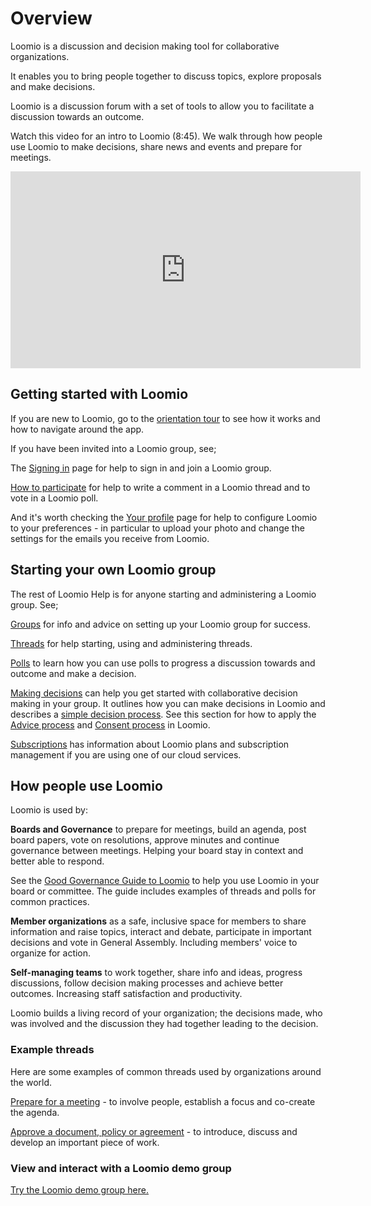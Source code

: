 # Overview

Loomio is a discussion and decision making tool for collaborative organizations.

It enables you to bring people together to discuss topics, explore proposals and make decisions.

Loomio is a discussion forum with a set of tools to allow you to facilitate a discussion towards an outcome.

Watch this video for an intro to Loomio (8:45). We walk through how people use Loomio to make decisions, share news and events and prepare for meetings.

<div class="iframe-container">
<iframe width="560" height="315" src="https://www.youtube.com/embed/itXYid8eSiI" title="YouTube video player" frameborder="0" allow="accelerometer; autoplay; clipboard-write; encrypted-media; gyroscope; picture-in-picture" allowfullscreen></iframe>
</div>

## Getting started with Loomio

If you are new to Loomio, go to the [orientation tour](https://help.loomio.com/en/user_manual/getting_started/orientation.html) to see how it works and how to navigate around the app. 

If you have been invited into a Loomio group, see;

  The [Signing in](https://help.loomio.com/en/user_manual/users/sign_in/index.html) page for help to sign in and join a Loomio group.

  [How to participate](https://help.loomio.com/en/user_manual/getting_started/write-a-comment.html) for help to write a comment in a Loomio thread and to vote in a Loomio poll.

  And it's worth checking the [Your profile](https://help.loomio.com/en/user_manual/users/user_profile/index.html) page for help to configure Loomio to your preferences - in particular to upload your photo and change the settings for the emails you receive from Loomio.

## Starting your own Loomio group

The rest of Loomio Help is for anyone starting and administering a Loomio group. See;

[Groups](https://help.loomio.com/en/user_manual/groups/intro_to_groups/index.html) for info and advice on setting up your Loomio group for success.

[Threads](https://help.loomio.com/en/user_manual/threads/intro_to_threads/index.html) for help starting, using and administering threads.

[Polls](https://help.loomio.com/en/user_manual/polls/intro_to_decisions/index.html) to learn how you can use polls to progress a discussion towards and outcome and make a decision.

[Making decisions](https://help.loomio.com/en/user_manual/getting_started/decisions/index.html) can help you get started with collaborative decision making in your group.  It outlines how you can make decisions in Loomio and describes a [simple decision process](https://help.loomio.com/en/user_manual/polls/decisions/index.html).  See this section for how to apply the [Advice process](https://help.loomio.com/en/guides/advice_process/index.html) and [Consent process](https://help.loomio.com/en/guides/consent_process/index.html) in Loomio.

[Subscriptions](https://help.loomio.com/en/policy/subscriptions/pricing.html) has information about Loomio plans and subscription management if you are using one of our cloud services.

## How people use Loomio

Loomio is used by:

**Boards and Governance** to prepare for meetings, build an agenda, post board papers, vote on resolutions, approve minutes and continue governance between meetings. Helping your board stay in context and better able to respond.

See the [Good Governance Guide to Loomio](https://help.loomio.com/en/guides/board_processes/index.html) to help you use Loomio in your board or committee. The guide includes examples of threads and polls for common practices.

**Member organizations** as a safe, inclusive space for members to share information and raise topics, interact and debate, participate in important decisions and vote in General Assembly. Including members' voice to organize for action.

**Self-managing teams** to work together, share info and ideas, progress discussions, follow decision making processes and achieve better outcomes. Increasing staff satisfaction and productivity.

Loomio builds a living record of your organization; the decisions made, who was involved and the discussion they had together leading to the decision. 

### Example threads

Here are some examples of common threads used by organizations around the world.

[Prepare for a meeting](https://help.loomio.com/en/user_manual/threads/examples/index.html#prepare-for-a-meeting) - to involve people, establish a focus and co-create the agenda.

[Approve a document, policy or agreement](https://help.loomio.com/en/user_manual/threads/examples/index.html#approve-a-document) - to introduce, discuss and develop an important piece of work.

### View and interact with a Loomio demo group

[Try the Loomio demo group here.](https://www.loomio.com/demo)
